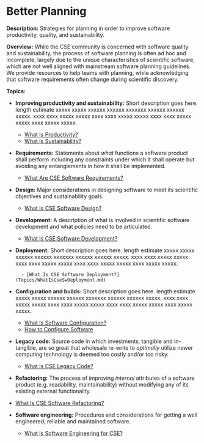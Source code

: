 # Better Planning

**Description:**  Strategies for planning in order to improve software productivity, quality, and sustainability.  

**Overview:** While the CSE community is concerned with software quality and sustainability, the process of software planning is often ad hoc and incomplete, largely due to the unique characteristics of scientific software, which are not well aligned with mainstream software planning guidelines.  We provide resources to help teams with planning, while acknowledging that software requirements often change during scientific discovery.  

**Topics:**

- **Improving productivity and sustainability:**
Short description goes here. length estimate xxxxx xxxxx xxxxxx xxxxxx xxxxxxx xxxxxx xxxxxx xxxxx. xxxx xxxx xxxxx xxxxx xxxx xxxx xxxxx xxxxx xxxx xxxx xxxxx xxxxx xxxx xxxxx xxxxx.

    - [What Is Productivity?](Topics/WhatIsProductivity.md)
    - [What Is Sustainability?](Topics/WhatIsSustainability.md)

- **Requirements:**
Statements about *what* functions a software product shall perform including any constraints under which it shall operate but avoiding any entanglements in *how* it shall be implemented.

    - [What Are CSE Software Requirements?](Topics/WhatAreCseSwRequirements.md)

- **Design:**
Major considerations in designing software to meet its scientific objectives and sustainability goals.

    - [What Is CSE Software Design?](Topics/WhatIsCseSwDesign.md)

- **Development:**
A description of what is involved in scientific software development and what policies need to be articulated.

    - [What Is CSE Software Development?](Topics/WhatIsCseSwDevelopment.md)

- **Deployment:**
    Short description goes here. length estimate xxxxx xxxxx xxxxxx xxxxxx xxxxxxx xxxxxx xxxxxx xxxxx. xxxx xxxx xxxxx xxxxx xxxx xxxx xxxxx xxxxx xxxx xxxx xxxxx xxxxx xxxx xxxxx xxxxx.

        - [What Is CSE Software Deployment?](Topics/WhatIsCseSwDeployment.md)

- **Configuration and builds:**
Short description goes here. length estimate xxxxx xxxxx xxxxxx xxxxxx xxxxxxx xxxxxx xxxxxx xxxxx. xxxx xxxx xxxxx xxxxx xxxx xxxx xxxxx xxxxx xxxx xxxx xxxxx xxxxx xxxx xxxxx xxxxx.

    - [What Is Software Configuration?](../CuratedContent/WhatIsSwConfiguration.md)
    - [How to Configure Software](../CuratedContent/HowToConfigureSoftware.md)

- **Legacy code:**
Source code in which investments, tangible and in-tangible, are so great that wholesale re-write to *optimally* utilize newer computing technology is deemed too costly and/or too risky.

    - [What Is CSE Legacy Code?](Topics/WhatIsCseLegacyCode.md)

- **Refactoring:**
The process of improving *internal* attributes of a software product (e.g. readability, maintainability) without modifying any of its existing external functionality.

- [What Is CSE Software Refactoring?](Topics/WhatIsCseSwRefactoring.md)

- **Software engineering:**
Procedures and considerations for getting a well engineered, reliable and maintained software.
    - [What Is Software Engineering for CSE?](Topics/WhatIsSwEngForCse.md)

<!---
Category order: 1
--->
